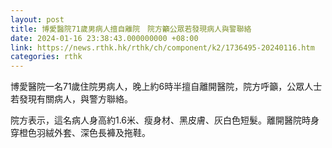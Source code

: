 ```yaml
---
layout: post
title: 博愛醫院71歲男病人擅自離院　院方籲公眾若發現病人與警聯絡
date: 2024-01-16 23:38:43.000000000 +08:00
link: https://news.rthk.hk/rthk/ch/component/k2/1736495-20240116.htm
categories: rthk
---
```


博愛醫院一名71歲住院男病人，晚上約6時半擅自離開醫院，院方呼籲，公眾人士若發現有關病人，與警方聯絡。

院方表示，這名病人身高約1.6米、瘦身材、黑皮膚、灰白色短髮。離開醫院時身穿橙色羽絨外套、深色長褲及拖鞋。

